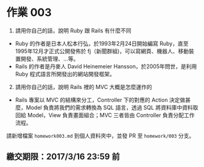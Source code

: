 # 作業 003

1. 請用你自己的話，說明 Ruby 跟 Rails 有什麼不同
 * Ruby 的作者是日本人松本行弘，於1993年2月24日開始編寫 Ruby，直至1995年12月才正式公開發佈於 fj（新聞群組)，可以寫網頁、機器人、移動裝置開發、系統管理、…等。
 * Rails 的作者是丹麥人 David Heinemeier Hansson，於2005年問世，是利用 Ruby 程式語言所開發出的網站開發框架。

2. 請用你自己的話，說明 Rails 裡的 MVC 大概是怎麼運作的
 * Rails 專案以 MVC 的結構來分工，Controller 下的對應的 Action 決定做甚麼，Model 負責將我們的需求轉換為 SQL 語言，透過 SQL 將資料庫中資料取回給 Model，View 負責畫面組合；MVC 三者皆由 Controller 負責分配工作流程。
 
請新增檔案 `homework003.md` 到個人資料夾中，並發 PR 至 `homework/003` 分支。

## 繳交期限：2017/3/16 23:59 前

